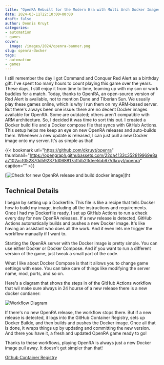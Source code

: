 ```yaml
---
title: "OpenRA Rebuilt for the Modern Era with Multi Arch Docker Images"
date: 2024-03-11T22:10:00+00:00
draft: false
author: Dennis Kruyt
categories:
- automation
- games
cover:
  image: /images/2024/openra-banner.png
slug: openra-docker
tags:
- automation
- games
---
```


I still remember the day I got Command and Conquer Red Alert as a birthday gift. I've spent too many hours to count playing this game over the years. These days, I still enjoy it from time to time, teaming up with my son or work buddies for a match. Today, thanks to OpenRA, an open-source version of Red Alert is available, not to mention Dune and Tiberian Sun. We usually play these games online, which is why I run them on my ARM-based server. But there's always been one issue: there are no decent Docker images available for OpenRA. Some are outdated; others aren't compatible with ARM architecture. So, I decided it was time to sort this out. I created a Docker build file and a Docker compose file that syncs with GitHub Actions. This setup helps me keep an eye on new OpenRA releases and auto-builds them. Whenever a new update is released, I can just pull a new Docker image onto my server. It's as simple as that!

{{< bookmark url="https://github.com/dkruyt/openra" thumbnail="https://opengraph.githubassets.com/22da4133c352819969e8aa7102acf052870d592371d068817a1fdb23dee5bb67/dkruyt/openra" caption="" >}}

[![Check for new OpenRA release and build docker image](https://github.com/dkruyt/openra/actions/workflows/main.yml/badge.svg)](ht

[1]: <https://ghcr-badge.egpl.dev/dkruyt/openra/latest_tag?color=%2344cc11&ignore=20200202&label=version&trim=>
[2]: <https://ghcr-badge.egpl.dev/dkruyt/openra/size>

## Technical Details 

I began by setting up a Dockerfile. This file is like a recipe that tells Docker how to build my image, including all the instructions and requirements. Once I had my Dockerfile ready, I set up GitHub Actions to run a check every day for new OpenRA releases. If a new release is detected, GitHub Actions automatically builds and pushes a new Docker image. It's like having an assistant who does all the work. And it even lets me trigger the workflow manually if I want to.

Starting the OpenRA server with the Docker image is pretty simple. You can use either Docker or Docker Compose. And if you want to run a different version of the game, just tweak a small part of the code.

What I like about Docker Compose is that it allows you to change game settings with ease. You can take care of things like modifying the server name, mod, ports, and so on.

Here's a diagram that shows the steps in of the GitHub Actions workflow that wil make sure always in 24 hourse of a new release there is a new docker contianer:

![Workflow Diagram](/images/2024/openra-flow.svg)

If there's no new OpenRA release, the workflow stops there. But if a new release is detected, it logs into the GitHub Container Registry, sets up Docker Buildx, and then builds and pushes the Docker image. Once all that is done, it wraps things up by updating and committing the new version. And there you have it, a fresh and updated OpenRA game ready to go!

Thanks to these workflows, playing OpenRA is always just a new Docker image pull away. It doesn't get simpler than that!

[Github Container Registry](https://github.com/dkruyt/openra/pkgs/container/openra)
